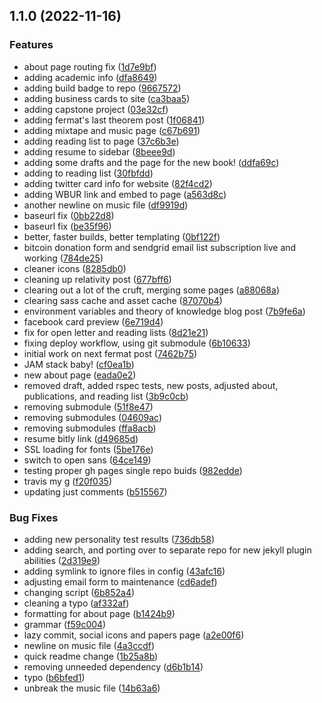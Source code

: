 

## 1.1.0 (2022-11-16)


### Features

* about page routing fix ([1d7e9bf](https://github.com/davidawad/davidawad.github.io/commit/1d7e9bf62d4d780d8725d15c2799ba2600396a05))
* adding academic info ([dfa8649](https://github.com/davidawad/davidawad.github.io/commit/dfa8649f53d6b9c16c75297849e745f214e9f9be))
* adding build badge to repo ([9667572](https://github.com/davidawad/davidawad.github.io/commit/9667572b0a1357bce43425be0e318a25dc947ab5))
* adding business cards to site ([ca3baa5](https://github.com/davidawad/davidawad.github.io/commit/ca3baa59feb1f41fa502787d8d4cac8919fe6a8b))
* adding capstone project ([03e32cf](https://github.com/davidawad/davidawad.github.io/commit/03e32cf5509376d8153227c83228974f018785ca))
* adding fermat's last theorem post ([1f06841](https://github.com/davidawad/davidawad.github.io/commit/1f06841b79b90239baa46e74c12d3a7a1e3d4bbe))
* adding mixtape and music page ([c67b691](https://github.com/davidawad/davidawad.github.io/commit/c67b69150b4a08f95543399139d3fd3d463c86c9))
* adding reading list to page ([37c6b3e](https://github.com/davidawad/davidawad.github.io/commit/37c6b3e95b5d149a174f49396c4e73d1724bc2c6))
* adding resume to sidebar ([8beee9d](https://github.com/davidawad/davidawad.github.io/commit/8beee9d14b745944ddb71b44b2c8a3780546f305))
* adding some drafts and the page for the new book! ([ddfa69c](https://github.com/davidawad/davidawad.github.io/commit/ddfa69c005b1d7e88b20b46395a2e912d091eef5))
* adding to reading list ([30fbfdd](https://github.com/davidawad/davidawad.github.io/commit/30fbfddee6ba6a9517346e55ccb6a69b22f744d6))
* adding twitter card info for website ([82f4cd2](https://github.com/davidawad/davidawad.github.io/commit/82f4cd2adfce6399cbf5d5874fb9bb312c763c08))
* adding WBUR link and embed to page ([a563d8c](https://github.com/davidawad/davidawad.github.io/commit/a563d8c7aa058340b8950c06bd7bcd9bac80f76e))
* another newline on music file ([df9919d](https://github.com/davidawad/davidawad.github.io/commit/df9919d9c526a04041a5e0b07ef30589c760fbb2))
* baseurl fix ([0bb22d8](https://github.com/davidawad/davidawad.github.io/commit/0bb22d8902ec175420154dacbcebf00ec62b9b29))
* baseurl fix ([be35f96](https://github.com/davidawad/davidawad.github.io/commit/be35f96c67f10398fc89e70cf4c3641aad558f57))
* better, faster builds, better templating ([0bf122f](https://github.com/davidawad/davidawad.github.io/commit/0bf122f3e53acbeb6d2185917e4433fc6b063a72))
* bitcoin donation form and sendgrid email list subscription live and working ([784de25](https://github.com/davidawad/davidawad.github.io/commit/784de25fcd9ce8cf50b48d9d56de94bf727a1a0a))
* cleaner icons ([8285db0](https://github.com/davidawad/davidawad.github.io/commit/8285db04f624ed1dcd18ed6b7ca1ce7de0ed22bf))
* cleaning up relativity post ([677bff6](https://github.com/davidawad/davidawad.github.io/commit/677bff6f0842c9ac1a41f6482543448d7d179540))
* clearing out a lot of the cruft, merging some pages ([a88068a](https://github.com/davidawad/davidawad.github.io/commit/a88068aa679c84a49633aa6d6fb15db1e5b66846))
* clearing sass cache and asset cache ([87070b4](https://github.com/davidawad/davidawad.github.io/commit/87070b40306dafb30929efe02bf4a02d5da0687f))
* environment variables and theory of knowledge blog post ([7b9fe6a](https://github.com/davidawad/davidawad.github.io/commit/7b9fe6a152661197e42da6c109749d8f177e4c10))
* facebook card preview ([6e719d4](https://github.com/davidawad/davidawad.github.io/commit/6e719d4096d1356b9440c407e48eba6107883707))
* fix for open letter and reading lists ([8d21e21](https://github.com/davidawad/davidawad.github.io/commit/8d21e214d16bf6694fee0f411096c93b950dabdf))
* fixing deploy workflow, using git submodule ([6b10633](https://github.com/davidawad/davidawad.github.io/commit/6b10633db1a75009f097921b067ec7979c238cf3))
* initial work on next fermat post ([7462b75](https://github.com/davidawad/davidawad.github.io/commit/7462b7578abecac5a411f52e606c498c90293ab1))
* JAM stack baby! ([cf0ea1b](https://github.com/davidawad/davidawad.github.io/commit/cf0ea1b4add071699b6e9549c10bc9f80872123e))
* new about page ([eada0e2](https://github.com/davidawad/davidawad.github.io/commit/eada0e2bd1a6370f4fa2197fb7355ab84695ea96))
* removed draft, added rspec tests, new posts, adjusted about, publications, and reading list ([3b9c0cb](https://github.com/davidawad/davidawad.github.io/commit/3b9c0cb60f4c07e318bb6881e5d5f1258cc150d7))
* removing submodule ([51f8e47](https://github.com/davidawad/davidawad.github.io/commit/51f8e47b2f998c7c8d10430c3d08fdac03c9aa3c))
* removing submodules ([04609ac](https://github.com/davidawad/davidawad.github.io/commit/04609ac07fbeb2c759d21f09d9ca6c25622d781a))
* removing submodules ([ffa8acb](https://github.com/davidawad/davidawad.github.io/commit/ffa8acb6333acede89c1ca29ed100fad422a9c20))
* resume bitly link ([d49685d](https://github.com/davidawad/davidawad.github.io/commit/d49685da319943fb7fb45229dbca5ddc5342c489))
* SSL loading for fonts ([5be176e](https://github.com/davidawad/davidawad.github.io/commit/5be176e2206471ff4243831923a8fdea14231ae4))
* switch to open sans ([64ce149](https://github.com/davidawad/davidawad.github.io/commit/64ce149fc3cdefabcea84f1690c38290f779f2fc))
* testing proper gh pages single repo buids ([982edde](https://github.com/davidawad/davidawad.github.io/commit/982eddeb2d1be3ca79fa1c1015798b8ea87b6ebe))
* travis my g ([f20f035](https://github.com/davidawad/davidawad.github.io/commit/f20f035f795e3178e971bcaaefa50dd9b1a3630f))
* updating just comments ([b515567](https://github.com/davidawad/davidawad.github.io/commit/b515567f55183d64c550fd1412af96d52d3b03dc))


### Bug Fixes

* adding new personality test results ([736db58](https://github.com/davidawad/davidawad.github.io/commit/736db58f41e16499e276e029ec06e1a8d69cb282))
* adding search, and porting over to separate repo for new jekyll plugin abilities ([2d319e9](https://github.com/davidawad/davidawad.github.io/commit/2d319e956de9e2be7dd0d1368c1c60b374cb0c6d))
* adding symlink to ignore files in config ([43afc16](https://github.com/davidawad/davidawad.github.io/commit/43afc164ed8db04ba930acfa7534d09d961b904f))
* adjusting email form to maintenance ([cd6adef](https://github.com/davidawad/davidawad.github.io/commit/cd6adefc60e67d303f1d689dc3c2e956566e8105))
* changing script ([6b852a4](https://github.com/davidawad/davidawad.github.io/commit/6b852a445b6a50581958e2d6658889067b3b8bb8))
* cleaning a typo ([af332af](https://github.com/davidawad/davidawad.github.io/commit/af332af8aae9d94393eb85f440423affa94fa1fd))
* formatting for about page ([b1424b9](https://github.com/davidawad/davidawad.github.io/commit/b1424b9e1c1de42937393e55e9ae6662c55d6c7c))
* grammar ([f59c004](https://github.com/davidawad/davidawad.github.io/commit/f59c0043413b0721d3136b55183174f3c2d3dedb))
* lazy commit, social icons and papers page ([a2e00f6](https://github.com/davidawad/davidawad.github.io/commit/a2e00f6fdda5de91e2aee9e63f8387bd4540fef5))
* newline on music file ([4a3ccdf](https://github.com/davidawad/davidawad.github.io/commit/4a3ccdf873cfb7b5f2054a2dc3860dac04660f00))
* quick readme change ([1b25a8b](https://github.com/davidawad/davidawad.github.io/commit/1b25a8b3144b8a0a8d840ec0bb5a20ac596e6bdb))
* removing unneeded dependency ([d6b1b14](https://github.com/davidawad/davidawad.github.io/commit/d6b1b149e069327a6903967cb532d6802abc6d8a))
* typo ([b6bfed1](https://github.com/davidawad/davidawad.github.io/commit/b6bfed18592711fbb6d8169ff505f4e858a6c30a))
* unbreak the music file ([14b63a6](https://github.com/davidawad/davidawad.github.io/commit/14b63a6ff3c6387fa130f73e7409911ed11e92a4))